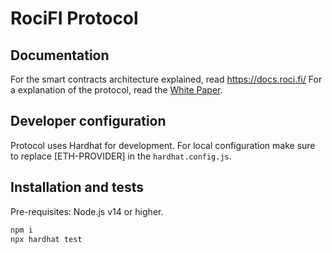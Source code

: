 # RociFI Protocol

## Documentation

For the smart contracts architecture explained, read https://docs.roci.fi/
For a explanation of the protocol, read the [White Paper](https://github.com/RociFi/docs/blob/main/RociFi_Protocol_Whitepaper_June_2022.pdf).

## Developer configuration

Protocol uses Hardhat for development. For local configuration make sure to replace [ETH-PROVIDER] in the `hardhat.config.js`.

## Installation and tests

Pre-requisites: Node.js v14 or higher.

```bash
npm i
npx hardhat test
```
